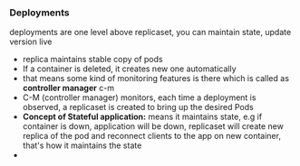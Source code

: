 ### Deployments
deployments are one level above replicaset, you can maintain state, update version live

- replica maintains stable copy of pods
- If a container is deleted, it creates new one automatically
- that means some kind of monitoring features is there which is called as **controller manager** c-m
- C-M (controller manager) monitors, each time a deployment is observed, a replicaset is created to bring up the desired Pods
- **Concept of Stateful application:** means it maintains state, e.g if container is down, application will be down, replicaset will create new replica of the pod and reconnect clients to the app on new container, that's how it maintains the state
- 